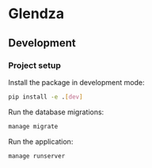 # Glendza

## Development

### Project setup

Install the package in development mode:

```sh
pip install -e .[dev]
```

Run the database migrations:

```sh
manage migrate
```

Run the application:

```sh
manage runserver
```

